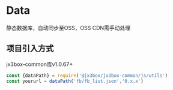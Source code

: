 # Data
静态数据库，自动同步至OSS，OSS CDN需手动处理

## 项目引入方式
jx3box-common库v1.0.67+

```javascript 
const {dataPath} = require('@jx3box/jx3box-common/js/utils')
const yoururl = dataPath('fb/fb_list.json','0.x.x') 

```
